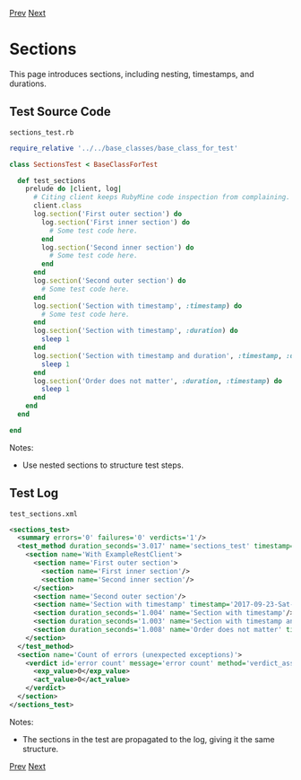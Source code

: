 <!--- GENERATED FILE, DO NOT EDIT --->
[Prev](./Test.md) [Next](./Verdicts.md)

# Sections

This page introduces sections, including nesting, timestamps, and durations.

## Test Source Code

<code>sections_test.rb</code>
```ruby
require_relative '../../base_classes/base_class_for_test'

class SectionsTest < BaseClassForTest

  def test_sections
    prelude do |client, log|
      # Citing client keeps RubyMine code inspection from complaining.
      client.class
      log.section('First outer section') do
        log.section('First inner section') do
          # Some test code here.
        end
        log.section('Second inner section') do
          # Some test code here.
        end
      end
      log.section('Second outer section') do
        # Some test code here.
      end
      log.section('Section with timestamp', :timestamp) do
        # Some test code here.
      end
      log.section('Section with timestamp', :duration) do
        sleep 1
      end
      log.section('Section with timestamp and duration', :timestamp, :duration) do
        sleep 1
      end
      log.section('Order does not matter', :duration, :timestamp) do
        sleep 1
      end
    end
  end

end
```

Notes:

- Use nested sections to structure test steps.

##  Test Log

<code>test_sections.xml</code>
```xml
<sections_test>
  <summary errors='0' failures='0' verdicts='1'/>
  <test_method duration_seconds='3.017' name='sections_test' timestamp='2017-09-23-Sat-16.57.48.714'>
    <section name='With ExampleRestClient'>
      <section name='First outer section'>
        <section name='First inner section'/>
        <section name='Second inner section'/>
      </section>
      <section name='Second outer section'/>
      <section name='Section with timestamp' timestamp='2017-09-23-Sat-16.57.48.714'/>
      <section duration_seconds='1.004' name='Section with timestamp'/>
      <section duration_seconds='1.003' name='Section with timestamp and duration' timestamp='2017-09-23-Sat-16.57.49.718'/>
      <section duration_seconds='1.008' name='Order does not matter' timestamp='2017-09-23-Sat-16.57.50.723'/>
    </section>
  </test_method>
  <section name='Count of errors (unexpected exceptions)'>
    <verdict id='error count' message='error count' method='verdict_assert_equal?' outcome='passed' volatile='true'>
      <exp_value>0</exp_value>
      <act_value>0</act_value>
    </verdict>
  </section>
</sections_test>
```

Notes:

- The sections in the test are propagated to the log, giving it the same structure.

[Prev](./Test.md) [Next](./Verdicts.md)
